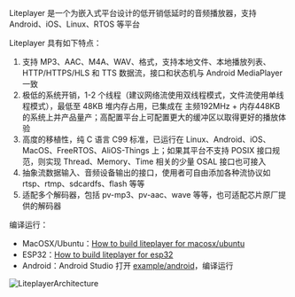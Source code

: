 Liteplayer 是一个为嵌入式平台设计的低开销低延时的音频播放器，支持 Android、iOS、Linux、RTOS 等平台

Liteplayer 具有如下特点：
1. 支持 MP3、AAC、M4A、WAV、格式，支持本地文件、本地播放列表、HTTP/HTTPS/HLS 和 TTS 数据流，接口和状态机与 Android MediaPlayer 一致
2. 极低的系统开销，1-2 个线程（建议网络流使用双线程模式，文件流使用单线程模式），最低至 48KB 堆内存占用，已集成在 主频192MHz + 内存448KB 的系统上并产品量产；高配置平台上可配置更大的缓冲区以取得更好的播放体验
3. 高度的移植性，纯 C 语言 C99 标准，已运行在 Linux、Android、iOS、MacOS、FreeRTOS、AliOS-Things 上；如果其平台不支持 POSIX 接口规范，则实现 Thread、Memory、Time 相关的少量 OSAL 接口也可接入
4. 抽象流数据输入、音频设备输出的接口，使用者可自由添加各种流协议如 rtsp、rtmp、sdcardfs、flash 等等
5. 适配多个解码器，包括 pv-mp3、pv-aac、wave 等等，也可适配芯片原厂提供的解码器

编译运行：
- MacOSX/Ubuntu：[How to build liteplayer for macosx/ubuntu](https://github.com/sepnic/liteplayer/blob/main/example/unix/README.md)
- ESP32：[How to build liteplayer for esp32](https://github.com/sepnic/liteplayer/blob/main/example/esp32/README.md)
- Android：Android Studio 打开 [example/android](https://github.com/sepnic/liteplayer/blob/main/example/android)，编译运行

![LiteplayerArchitecture](https://github.com/sepnic/liteplayer/blob/main/Liteplayer.png)
